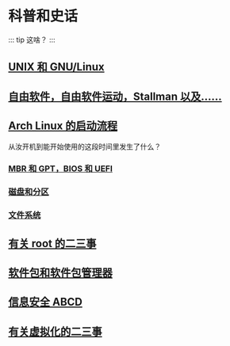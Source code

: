 # 科普和史话

::: tip
这啥？
:::

## [UNIX 和 GNU/Linux](unix_and_gnu.md)

## [自由软件，自由软件运动，Stallman 以及……](free_software_movement.md)

## [Arch Linux 的启动流程](boot_process/README.md)
从汝开机到能开始使用的这段时间里发生了什么？

### [MBR 和 GPT，BIOS 和 UEFI](boot_process/mbr_and_gpt_bios_and_uefi.md)

### [磁盘和分区](boot_process/disk_and_partition.md)

### [文件系统](boot_process/filesystems.md)

## [有关 root 的二三事](about_root.md)

## [软件包和软件包管理器](package_manager.md)

## [信息安全 ABCD](security_basis.md)

## [有关虚拟化的二三事](something_about_virtualization.md)
